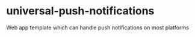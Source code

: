 # universal-push-notifications
Web app template which can handle push notifications on most platforms
